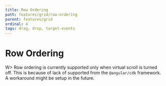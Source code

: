 ```yaml
---
title: Row Ordering
path: features/grid/row-ordering
parent: features/grid
ordinal: 4
tags: drag, drop, target-events
---
```

# Row Ordering

W> Row ordering is currently supported only when virtual scroll is turned off. This is because of lack of supported from the `@angular/cdk` framework.
A workaround might be setup in the future.

<div pbl-example-view="pbl-row-ordering-example"></div>
